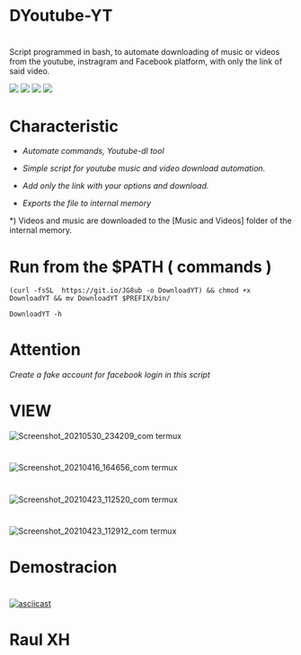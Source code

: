 # DYoutube-YT
#


<p> Script programmed in bash, to automate downloading of music or videos from the youtube, instragram and Facebook platform, with only the link of said video. </P>


![](https://badges.pufler.dev/visits/RaulXH/DYoutube-YT?style=flat-square&logo=Android) ![](https://img.shields.io/github/stars/RaulXH/DYoutube-YT?style=flat-square&logo=Android) ![](https://img.shields.io/github/license/RaulXH/DYoutube-YT?style=flat-square&logo=Android) ![](https://img.shields.io/badge/Youtube--dl-Termux-orange?style=flat-square&logo=Github)

 # Characteristic

* _Automate commands, Youtube-dl tool_
* _Simple script for youtube music and video download automation._

* _Add only the link with your options and download._

* _Exports the file to internal memory_

 *) Videos and music are downloaded to the [Music and Videos] folder of the internal memory.

# Run from the $PATH ( commands )
```
(curl -fsSL  https://git.io/JG8ub -o DownloadYT) && chmod +x DownloadYT && mv DownloadYT $PREFIX/bin/

DownloadYT -h

```
# Attention
_*Create a fake account for facebook login in this script*_
#
# VIEW
![Screenshot_20210530_234209_com termux](https://user-images.githubusercontent.com/77165035/120140764-d658bd00-c1a0-11eb-83e3-05cde5705f40.jpg)

#
![Screenshot_20210416_164656_com termux](https://user-images.githubusercontent.com/77165035/115902027-91b26700-a427-11eb-99c2-db7e123b13b8.jpg)
#
![Screenshot_20210423_112520_com termux](https://user-images.githubusercontent.com/77165035/115902087-a3940a00-a427-11eb-8dbe-6765c6c9e6ec.jpg)
#
![Screenshot_20210423_112912_com termux](https://user-images.githubusercontent.com/77165035/115902106-ab53ae80-a427-11eb-8cac-4440c9c13da0.jpg)
#
# Demostracion 
#
[![asciicast](https://asciinema.org/a/4lybQVYo5E9zqjF5IG1JH13YX.svg)](https://asciinema.org/a/4lybQVYo5E9zqjF5IG1JH13YX)
# Raul XH
